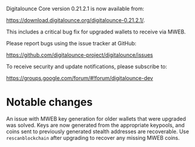 Digitalounce Core version 0.21.2.1 is now available from:

 <https://download.digitalounce.org/digitalounce-0.21.2.1/>.

This includes a critical bug fix for upgraded wallets to receive via MWEB.

Please report bugs using the issue tracker at GitHub:

  <https://github.com/digitalounce-project/digitalounce/issues>

To receive security and update notifications, please subscribe to:

  <https://groups.google.com/forum/#!forum/digitalounce-dev>

Notable changes
===============

An issue with MWEB key generation for older wallets that were upgraded was solved.
Keys are now generated from the appropriate keypools, and coins sent to previously generated stealth addresses are recoverable.
Use `rescanblockchain` after upgrading to recover any missing MWEB coins.

